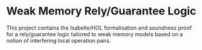 # Weak Memory Rely/Guarantee Logic

This project contains the Isabelle/HOL formalisation and soundness proof for a rely/guarantee logic tailored to weak memory
models based on a notion of interfering local operation pairs.
